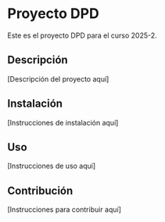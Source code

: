 # Proyecto DPD

Este es el proyecto DPD para el curso 2025-2.

## Descripción

[Descripción del proyecto aquí]

## Instalación

[Instrucciones de instalación aquí]

## Uso

[Instrucciones de uso aquí]

## Contribución

[Instrucciones para contribuir aquí]
